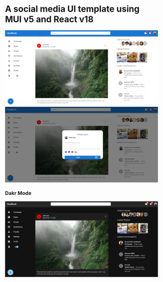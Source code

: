 <!-- [Screen shot1](./assets/headbook0.png/?raw=true "Title")
[Screen shot2](./assets/headbook1.png/?raw=true "Title") -->

<h1>A social media UI template using MUI v5 and React v18</h1>

<img src="./assets/headbook0.png/?raw=true " alt="Alt text" title="Optional title">

<img src="./assets/headbook1.png/?raw=true " alt="Alt text" title="Optional title">

<h3>Dakr Mode</h3>
<img src="./assets/headbook2.png/?raw=true " alt="Alt text" title="Optional title">
